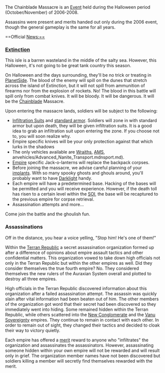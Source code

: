 The Chainblade Massacre is an [Event](Events.md) held during the Halloween period
(October/November) of 2006-2008.

Assassins were present and merits handed out only during the 2006 event, though
the general gameplay is the same for all years.

==Official <News:==>

### [Extinction](../locations/Oshur.md#Extinction)

This isle is a barren wasteland in the middle of the salty sea. However, this
Halloween, it's not going to be great tank country this season.

On Halloween and the days surrounding, they'll be no trick or treating in
[PlanetSide](PlanetSide.md). The blood of the enemy will spill on the dunes that
stretch across the island of Extinction, but it will not spill from ammunition
of firearms nor from the explosion of rockets. No! The blood in this battle will
spill only from combat knives. It will be bloody. It will be dangerous. It will
be the [Chainblade](../items/Chainblade.md) Massacre.

Upon entering the massacre lands, soldiers will be subject to the following:

- [Infiltration Suits](../items/Infiltration_Suit.md) and
  [standard armor](../armor/Standard_Exo-Suit.md). Soldiers will zone in with
  standard armor but upon death, they will be given infiltration suits. It is a
  good idea to grab an infiltration suit upon entering the zone. If you choose
  not to, you will soon realize why.
- Empire specific knives will be your only protection against that which lurks
  in the shadows
- The only vehicles available are [Wraiths](../vehicles/Wraith.md),
  [AMS](../vehicles/Advanced_Mobile_Station.md),
  anvehicles/Advanced_Nanite_Transport.mdnsport.md).
- [Empire](../terminology/Empire.md) specific Jack-o-lanterns will replace the
  backpack corpses.
- Before joining the massacre, we advise careful planning of your
  [implants](../implants/Implants.md). With so many spooky ghosts and ghouls
  around, you'll probably want to have [Darklight](../implants/Darklight.md)
  handy.
- Each empire will have a predetermined base. Hacking of the bases will be
  permitted and you will receive experience. However, if the death toll has
  risen to a certain level within the
  [SOI](../locations/Sphere_of_Influence.md), the base will be recaptured to the
  previous empire for corpse retrieval.
- Assassination attempts and more…

Come join the battle and the ghoulish fun.

### Assassinations

Off in the distance, you hear a voice yelling, "Stop him! He's one of them!"

Within the [Terran Republic](Terran_Republic.md) a secret assassination
organization formed up after a difference of opinions about empire assault
tactics and other confidential matters. This organization vowed to take down
high officials not only in the Terran Republic but within the other empires as
well. Did they consider themselves the true fourth empire? No. They considered
themselves the new rulers of the Auraxian System overall and plotted to destroy
all three empires.

High officials in the Terran Republic discovered information about this
organization after a failed assassination attempt. The assassin was quickly
slain after vital information had been beaten out of him. The other members of
the organization got word that their secret had been discovered so they
immediately went into hiding. Some remained hidden within the Terran Republic,
while others scattered into the [New Conglomerate](New_Conglomerate.md) and the
[Vanu Sovereignty](Vanu_Sovereignty.md) empires. They continue to remain in
contact with each other. In order to remain out of sight, they changed their
tactics and decided to cloak their way to victory quietly.

Each empire has offered a [merit](../merits/Merit_Commendations.md) reward to
anyone who "infiltrates" the organization and assassinates the assassinators.
However, assassinating someone hidden within your own empire will not be
rewarded and will result only in grief. The organization member names have not
been discovered but soldiers killing a member will secretly find themselves
rewarded with the merit.


